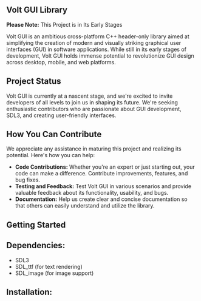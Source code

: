 **Volt GUI Library**
----
__Please Note:__ This Project is in Its Early Stages

Volt GUI is an ambitious cross-platform C++ header-only library aimed at simplifying the creation of modern and visually striking graphical user interfaces (GUI) in software applications. While still in its early stages of development, Volt GUI holds immense potential to revolutionize GUI design across desktop, mobile, and web platforms.

**Project Status**
----
Volt GUI is currently at a nascent stage, and we're excited to invite developers of all levels to join us in shaping its future. We're seeking enthusiastic contributors who are passionate about GUI development, SDL3, and creating user-friendly interfaces.

**How You Can Contribute**
----
We appreciate any assistance in maturing this project and realizing its potential. Here's how you can help:

* **Code Contributions:** Whether you're an expert or just starting out, your code can make a difference. Contribute improvements, features, and bug fixes.
* **Testing and Feedback:** Test Volt GUI in various scenarios and provide valuable feedback about its functionality, usability, and bugs.
* __Documentation:__ Help us create clear and concise documentation so that others can easily understand and utilize the library.

**Getting Started**
  ----
**Dependencies:**
----
* SDL3
* SDL_ttf (for text rendering)
* SDL_image (for image support)

**Installation:**
  ----
